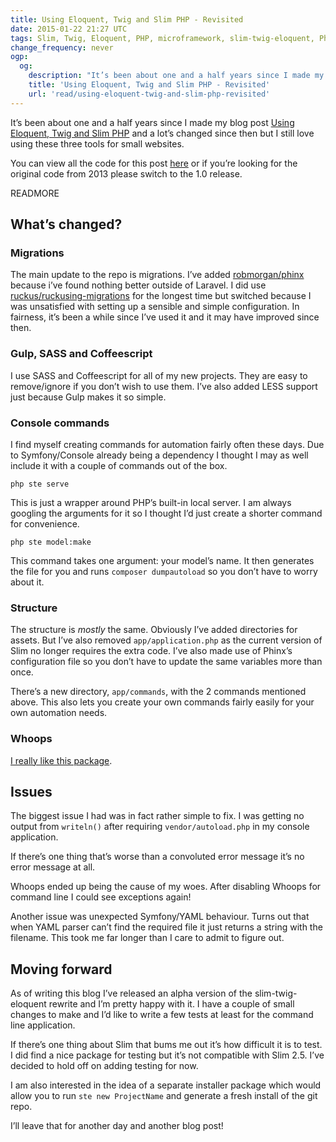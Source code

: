 ```yaml
---
title: Using Eloquent, Twig and Slim PHP - Revisited
date: 2015-01-22 21:27 UTC
tags: Slim, Twig, Eloquent, PHP, microframework, slim-twig-eloquent, Phinx, console, gulp
change_frequency: never
ogp:
  og:
    description: "It’s been about one and a half years since I made my blog post Using Eloquent, Twig and Slim PHP and a lot’s changed since then but I still love using these three tools for small websites."
    title: 'Using Eloquent, Twig and Slim PHP - Revisited'
    url: 'read/using-eloquent-twig-and-slim-php-revisited'
---
```


It’s been about one and a half years since I made my blog post [Using Eloquent, Twig and Slim PHP](http://fullstackstanley.com/read/using-eloquent-twig-and-slim-php) and a lot’s changed since then but I still love using these three tools for small websites.

You can view all the code for this post [here](https://github.com/acoustep/slim-twig-eloquent) or if you’re looking for the original code from 2013 please switch to the 1.0 release.

READMORE

## What’s changed?

### Migrations
The main update to the repo is migrations.  I’ve added [robmorgan/phinx
](https://github.com/robmorgan/phinx) because i’ve found nothing better outside of Laravel.  I did use [ruckus/ruckusing-migrations](https://github.com/ruckus/ruckusing-migrations) for the longest time but switched because I was unsatisfied with setting up a sensible and simple configuration. In fairness, it’s been a while since I’ve used it and it may have improved since then.

### Gulp, SASS and Coffeescript
I use SASS and Coffeescript for all of my new projects.  They are easy to remove/ignore if you don’t wish to use them. I’ve also added LESS support just because Gulp makes it so simple.

### Console commands
I find myself creating commands for automation fairly often these days. Due to Symfony/Console already being a dependency I thought I may as well include it with a couple of commands out of the box.

```php ste serve```

This is just a wrapper around PHP’s built-in local server. I am always googling the arguments for it so I thought I’d just create a shorter command for convenience.

```php ste model:make```

This command takes one argument: your model’s name. It then generates the file for you and runs ```composer dumpautoload``` so you don’t have to worry about it.

### Structure

The structure is _mostly_ the same. Obviously I’ve added directories for assets.  But I’ve also removed ```app/application.php``` as the current version of Slim no longer requires the extra code.  I’ve also made use of Phinx’s configuration file so you don’t have to update the same variables more than once.

There’s a new directory, ```app/commands```, with the 2 commands mentioned above. This also lets you create your own commands fairly easily for your own automation needs.

### Whoops

[I really like this package](https://github.com/filp/whoops).

## Issues

The biggest issue I had was in fact rather simple to fix.  I was getting no output from ```writeln()``` after requiring ```vendor/autoload.php``` in my console application.  

If there’s one thing that’s worse than a convoluted error message it’s no error message at all.

Whoops ended up being the cause of my woes.  After disabling Whoops for command line I could see exceptions again!

Another issue was unexpected Symfony/YAML behaviour. Turns out that when YAML parser can’t find the required file it just returns a string with the filename.  This took me far longer than I care to admit to figure out.

## Moving forward

As of writing this blog I’ve released an alpha version of the slim-twig-eloquent rewrite and I’m pretty happy with it.  I have a couple of small changes to make and I’d like to write a few tests at least for the command line application.

If there’s one thing about Slim that bums me out it’s how difficult it is to test. I did find a nice package for testing but it’s not compatible with Slim 2.5. I’ve decided to hold off on adding testing for now.

I am also interested in the idea of a separate installer package which would allow you to run ```ste new ProjectName``` and generate a fresh install of the git repo. 

I’ll leave that for another day and another blog post!


